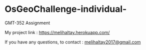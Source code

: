 # OsGeoChallenge-individual-
GMT-352 Assignment


My project link : https://melihaltay.herokuapp.com/ 

If you have any questions, to contact : melihaltay2017@gmail.com


